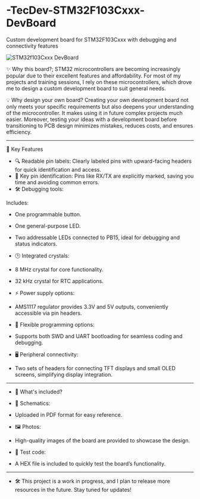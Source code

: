 # -TecDev-STM32F103Cxxx-DevBoard
Custom development board for STM32F103Cxxx with debugging and connectivity features

![STM32f103Cxxx DevBoard](https://github.com/Tecfield-SIA/TecDev-STM32F103Cxxx-DevBoard/blob/main/Images/STM32F103Cxxx.gif)

✨ Why this board?;
STM32 microcontrollers are becoming increasingly popular due to their excellent features and affordability. For most of my projects and training sessions, I rely on these microcontrollers, which drove me to design a custom development board to suit general needs.

💡 Why design your own board?
Creating your own development board not only meets your specific requirements but also deepens your understanding of the microcontroller. It makes using it in future complex projects much easier. Moreover, testing your ideas with a development board before transitioning to PCB design minimizes mistakes, reduces costs, and ensures efficiency.

________________________________________

🌟 Key Features
-	🔍 Readable pin labels:
Clearly labeled pins with upward-facing headers for quick identification and access.
-	🎯 Key pin identification:
Pins like RX/TX are explicitly marked, saving you time and avoiding common errors.
-	🛠️ Debugging tools:
  
Includes:
-	One programmable button.
-	One general-purpose LED.
-	Two addressable LEDs connected to PB15, ideal for debugging and status indicators.
  
-	🕒 Integrated crystals:
-	8 MHz crystal for core functionality.
-	32 kHz crystal for RTC applications.
  
-	⚡ Power supply options:
- AMS1117 regulator provides 3.3V and 5V outputs, conveniently accessible via pin headers.

-	🔌 Flexible programming options:
- Supports both SWD and UART bootloading for seamless coding and debugging.
  
-	🖥️ Peripheral connectivity:
- Two sets of headers for connecting TFT displays and small OLED screens, simplifying display integration.
  
________________________________________

- 📂 What's included?
  
-	📜 Schematics:
- Uploaded in PDF format for easy reference.
  
-	🖼️ Photos:
- High-quality images of the board are provided to showcase the design.
  
-	🔄 Test code:
- A HEX file is included to quickly test the board’s functionality.
  
________________________________________

- 🛠️ This project is a work in progress, and I plan to release more resources in the future. Stay tuned for updates!
